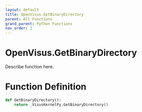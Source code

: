 ```yaml
---
layout: default
title: OpenVisus.GetBinaryDirectory
parent: All Functions
grand_parent: Python Functions
nav_order: 2
---
```


# OpenVisus.GetBinaryDirectory

Describe function here.

# Function Definition

```python
def GetBinaryDirectory():
    return _VisusKernelPy.GetBinaryDirectory()
```
